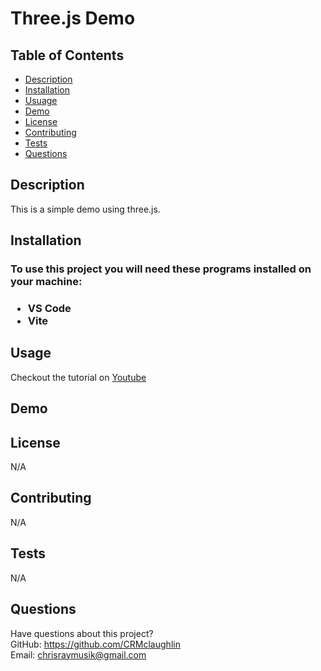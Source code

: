 # Three.js Demo

## Table of Contents
  * [Description](#description)
  * [Installation](#installation)
  * [Usuage](#usage)
  * [Demo](#demo)
  * [License](#license)
  * [Contributing](#contributing)
  * [Tests](#tests)
  * [Questions](#questions)

  ## Description
  This is a simple demo using three.js.
  
  ## Installation
  <h3> To use this project you will need these programs installed on your machine:<h3>
  
  * VS Code
  * Vite
  

  
## Usage 
  
Checkout the tutorial on [Youtube](https://www.youtube.com/watch?v=_OwJV2xL8M8)
  
## Demo


## License
N/A
  
  
## Contributing

N/A
  
## Tests
N/A
  
## Questions
Have questions about this project?  
GitHub: https://github.com/CRMclaughlin  
Email: chrisraymusik@gmail.com
